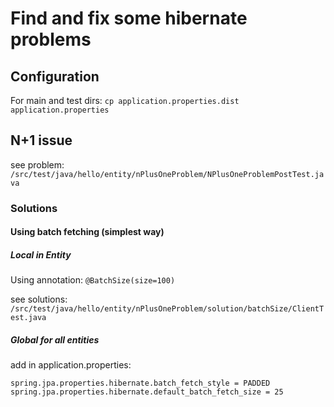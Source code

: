 # Find and fix some hibernate problems

## Configuration

For main and test dirs:
`cp application.properties.dist application.properties`

## N+1 issue

see problem: `/src/test/java/hello/entity/nPlusOneProblem/NPlusOneProblemPostTest.java`

### Solutions

#### Using batch fetching (simplest way)

##### Local in Entity

Using annotation: `@BatchSize(size=100)`

see solutions: `/src/test/java/hello/entity/nPlusOneProblem/solution/batchSize/ClientTest.java`

##### Global for all entities

add in application.properties:

```
spring.jpa.properties.hibernate.batch_fetch_style = PADDED
spring.jpa.properties.hibernate.default_batch_fetch_size = 25
```